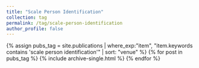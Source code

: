 ```yaml
---
title: "Scale Person Identification"
collection: tag
permalink: /tag/scale-person-identification
author_profile: false
---
```

{% assign pubs_tag = site.publications | where_exp:"item", "item.keywords contains 'scale person identification'" | sort: "venue" %}
{% for post in pubs_tag %}
  {% include archive-single.html %}
{% endfor %}